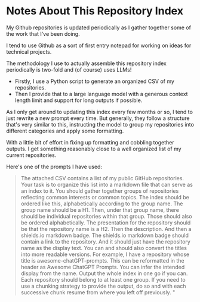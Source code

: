 # Notes About This Repository Index

My Github repositories is updated periodically as I gather together some of the work that I've been doing. 

I tend to use Github as a sort of first entry notepad for working on ideas for technical projects. 

The methodology I use to actually assemble this repository index periodically is two-fold and (of course) uses LLMs!

- Firstly, I use a Python script to generate an organized CSV of my repositories. 
- Then I provide that to a large language model with a generous context length limit and support for long outputs if possible. 

As I only get around to updating this index every few months or so, I tend to just rewrite a new prompt every time. But generally, they follow a structure that's very similar to this, instructing the model to group my repositories into different categories and apply some formatting. 

With a little bit of effort in fixing up formatting and cobbling together outputs. I get something reasonably close to a well organized list of my current repositories.  

Here's one of the prompts I have used:

> The attached CSV contains a list of my public GitHub repositories. Your task is to organize this list into a markdown file that can serve as an index to it. You should gather together groups of repositories reflecting common interests or common topics. The index should be ordered like this, alphabetically according to the group name. The group name should be a H1. Then, under that group name, there should be individual repositories within that group. Those should also be ordered alphabetically. The presentation for the repository should be that the repository name is a H2. Then the description. And then a shields.io markdown badge. The shields.io markdown badge should contain a link to the repository. And it should just have the repository name as the display text. You can and should also convert the titles into more readable versions. For example, I have a repository whose title is awesome-chatGPT-prompts. This can be reformatted in the header as Awesome ChatGPT Prompts. You can infer the intended display from the name. Output the whole index in one go if you can. Each repository should belong to at least one group. If you need to use a chunking strategy to provide the output, do so and with each successive chunk resume from where you left off previously. "